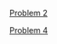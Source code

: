 [Problem 2](https://kensiecarr.github.io/Math-5620/Homework1/Problem2)

[Problem 4](https://kensiecarr.github.io/Math-5620/Homework1/Problem4)